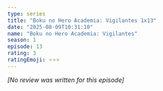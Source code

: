 ```yaml
---
type: series
title: "Boku no Hero Academia: Vigilantes 1x13"
date: "2025-08-09T10:31:10"
name: "Boku no Hero Academia: Vigilantes"
season: 1
episode: 13
rating: 3
ratingEmoji: ⭐️⭐️⭐️
---
```


*[No review was written for this episode]*

